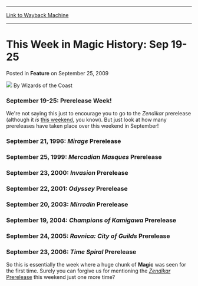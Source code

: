 
---
[Link to Wayback Machine](https://web.archive.org/web/20220123065408/https://magic.wizards.com/en/articles/archive/feature/week-magic-history-sep-19-25-2009-09-25)

[_metadata_:author]:- "Wizards of the Coast"
[_metadata_:description]:- "September 19-25: Prerelease Week! We're not saying this just to encourage you to go to the Zendikar prerelease (although it is this weekend, you know). But just look at how many prereleases have taken place over this weekend in September!"
[_metadata_:generator]:- "Drupal 7 (http://drupal.org)"
[_metadata_:publish_date]:- "2009-09-25"
[_metadata_:title]:- "This Week in Magic History: Sep 19-25"
[_metadata_:wayback_capture_timestamp]:- "2022-01-23 06:54:08+00:00"
[_metadata_:wayback_raw_url]:- "https://web.archive.org/web/20220123065408id_/https://magic.wizards.com/en/articles/archive/feature/week-magic-history-sep-19-25-2009-09-25"
[_metadata_:wayback_url]:- "https://magic.wizards.com/en/articles/archive/feature/week-magic-history-sep-19-25-2009-09-25"
---


This Week in Magic History: Sep 19-25
=====================================



 Posted in **Feature**
 on September 25, 2009 






![](https://media.magic.wizards.com/styles/auth_small/public/images/person/wizards_author.jpg)
By Wizards of the Coast











### September 19-25: Prerelease Week!


We're not saying this just to encourage you to go to the *Zendikar* prerelease (although it *is* [this weekend](http://archive.wizards.com/magic/magazine/article.aspx?x=mtgcom/events/prereleases), you know). But just look at how many prereleases have taken place over this weekend in September!


### September 21, 1996: *Mirage* Prerelease


### September 25, 1999: *Mercadian Masques* Prerelease


### September 23, 2000: *Invasion* Prerelease


### September 22, 2001: *Odyssey* Prerelease


### September 20, 2003: *Mirrodin* Prerelease


### September 19, 2004: *Champions of Kamigawa* Prerelease


### September 24, 2005: *Ravnica: City of Guilds* Prerelease


### September 23, 2006: *Time Spiral* Prerelease


So this is essentially the week where a huge chunk of **Magic** was seen for the first time. Surely you can forgive us for mentioning the [*Zendikar* Prerelease](http://archive.wizards.com/magic/magazine/article.aspx?x=mtgcom/events/prereleases) this weekend just one more time?







